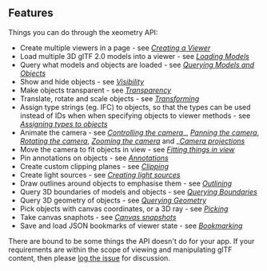 ## Features

Things you can do through the xeometry API:

* Create multiple viewers in a page - see [_Creating a Viewer_](creatingAViewer.md)
* Load multiple 3D glTF 2.0 models into a viewer - see [_Loading Models_](loadingModels.md)
* Query what models and objects are loaded - see [_Querying Models and Objects_](queryingModelsAndObjects.md)
* Show and hide objects - see [_Visibility_](visibility.md)
* Make objects transparent - see [_Transparency_](transparency.md)
* Translate, rotate and scale objects - see [_Transforming_](transforming.md)
* Assign type strings \(eg. IFC\) to objects, so that the types can be used instead of IDs when when specifying objects to viewer methods - see [_Assigning types to objects_](assigningTypesToObjects.md)
* Animate the camera - see [_Controlling the camera_](controllingTheCamera.md)_, _[_Panning the camera_](panningTheCamera.md)_, _[_Rotating the camera_](rotatingTheCamera.md)_, _[_Zooming the camera_](zoomingTheCamera.md)_ and _[_Camera projections_](cameraProjections.md)
* Move the camera to fit objects in view - see [_Fitting things in view_](fittingThingsInView.md)
* Pin annotations on objects - see [_Annotations_](annotations.md)
* Create custom clipping planes - see [_Clipping_](clipping.md)
* Create light sources - see [_Creating light sources_](creatingLightSources.md)
* Draw outlines around objects to emphasise them - see [_Outlining_](outlining.md)
* Query 3D boundaries of models and objects - see [_Querying Boundaries_](queryingBoundaries.md)
* Query 3D geometry of objects - see [_Querying Geometry_](queryingGeometry.md)
* Pick objects with canvas coordinates, or a 3D ray - see [_Picking_](picking.md)
* Take canvas snaphots - see [_Canvas snapshots_](canvasSnapshots.md)
* Save and load JSON bookmarks of viewer state - see [_Bookmarking_](bookmarking.md)

There are bound to be some things the API doesn't do for your app. If your requirements are within the scope of viewing and manipulating glTF content, then please [log the issue](TODO) for discussion.

